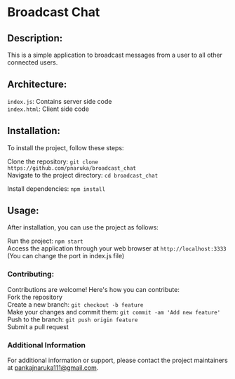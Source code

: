 # Broadcast Chat

## Description:
This is a simple application to broadcast messages from a user to all other connected users.

## Architecture:
`index.js`: Contains server side code\
`index.html`: Client side code

## Installation:
To install the project, follow these steps:

Clone the repository: `git clone https://github.com/pnaruka/broadcast_chat`\
Navigate to the project directory: `cd broadcast_chat`

Install dependencies: `npm install`

## Usage:
After installation, you can use the project as follows:

Run the project: `npm start`\
Access the application through your web browser at `http://localhost:3333` \
(You can change the port in index.js file)

### Contributing:
Contributions are welcome! Here's how you can contribute:\
Fork the repository\
Create a new branch: `git checkout -b feature`\
Make your changes and commit them: `git commit -am 'Add new feature'`\
Push to the branch: `git push origin feature`\
Submit a pull request

### Additional Information

For additional information or support, please contact the project maintainers at pankajnaruka111@gmail.com.